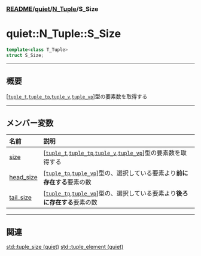 ### [README](../../../README.md)/[quiet](../../quiet.md)/[N_Tuple](N_Tuple.md)/S_Size

# quiet::N_Tuple::S_Size

```　C++
template<class T_Tuple>
struct S_Size;
```
***
## 概要
[[`tuple_t`](../tuple_t.md),[`tuple_tp`](../tuple_tp.md),[`tuple_v`](../tuple_v.md),[`tuple_vp`](../tuple_vp.md)]型の要素数を取得する
***
## メンバー変数
|名前|説明|
|:-|:-|
|[size](S_Size/size.md)| [[`tuple_t`](../tuple_t.md),[`tuple_tp`](../tuple_tp.md),[`tuple_v`](../tuple_v.md),[`tuple_vp`](../tuple_vp.md)]型の要素数を取得する|
|[head_size](S_Size/head_size.md)|[[`tuple_tp`](../tuple_tp.md),[`tuple_vp`](../tuple_vp.md)]型の、選択している要素より**前に存在する**要素の数|
|[tail_size](S_Size/tail_size.md)|[[`tuple_tp`](../tuple_tp.md),[`tuple_vp`](../tuple_vp.md)]型の、選択している要素より**後ろに存在する**要素の数|
***
## 関連
[std::tuple_size (quiet)](tuple_size.md) 
[std::tuple_element (quiet)](tuple_element.md) 

